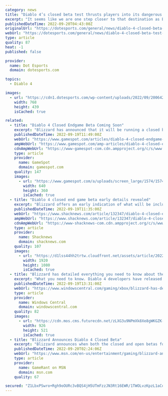 ```yaml
---
category: news
title: "Diablo 4’s closed beta test thrusts players into its dangerous endgame"
excerpt: "It seems like we are one step closer to that destination as Blizzard Entertainment recently announced that a closed beta test for Diablo IV will be taking place in November 2022. Revealed earlier this ..."
publishedDateTime: 2022-09-20T04:43:00Z
originalUrl: "https://dotesports.com/general/news/diablo-4-closed-beta-test-thrusts-players-into-its-dangerous-endgame"
webUrl: "https://dotesports.com/general/news/diablo-4-closed-beta-test-thrusts-players-into-its-dangerous-endgame"
type: article
quality: 87
heat: -1
published: false

provider:
  name: Dot Esports
  domain: dotesports.com

topics:
  - Diablo 4

images:
  - url: "https://cdn1.dotesports.com/wp-content/uploads/2022/09/20064208/aMYMFK7FHw3viJCZ869hJH-768x439.jpg"
    width: 768
    height: 439
    isCached: true

related:
  - title: "Diablo 4 Closed Endgame Beta Coming Soon"
    excerpt: "Blizzard has announced that it will be running a closed beta for Diablo 4 soon, focused on its endgame content."
    publishedDateTime: 2022-09-19T11:49:00Z
    webUrl: "https://www.gamespot.com/articles/diablo-4-closed-endgame-beta-coming-soon/1100-6507651/"
    ampWebUrl: "https://www.gamespot.com/amp-articles/diablo-4-closed-endgame-beta-coming-soon/1100-6507651/"
    cdnAmpWebUrl: "https://www-gamespot-com.cdn.ampproject.org/c/s/www.gamespot.com/amp-articles/diablo-4-closed-endgame-beta-coming-soon/1100-6507651/"
    type: article
    provider:
      name: GameSpot
      domain: gamespot.com
    quality: 147
    images:
      - url: "https://www.gamespot.com/a/uploads/screen_large/1574/15746725/3989778-untitled.png"
        width: 640
        height: 360
        isCached: true
  - title: "Diablo 4 closed end game beta early details revealed"
    excerpt: "Blizzard offers an early indication of what will be included in the upcoming closed end game beta for Diablo 4."
    publishedDateTime: 2022-09-19T11:35:00Z
    webUrl: "https://www.shacknews.com/article/132347/diablo-4-closed-end-game-beta-privacy-settings"
    ampWebUrl: "https://www.shacknews.com/article/132347/diablo-4-closed-end-game-beta-privacy-settings?amphtml=1"
    cdnAmpWebUrl: "https://www-shacknews-com.cdn.ampproject.org/c/s/www.shacknews.com/article/132347/diablo-4-closed-end-game-beta-privacy-settings?amphtml=1"
    type: article
    provider:
      name: Shacknews
      domain: shacknews.com
    quality: 107
    images:
      - url: "https://d1lss44hh2trtw.cloudfront.net/assets/article/2022/09/19/front-end-barbarian_feature.jpg"
        width: 1920
        height: 1080
        isCached: true
  - title: "Blizzard has detailed everything you need to know about the Diablo 4 closed beta"
    excerpt: "What you need to know. Diablo 4 developers have released a statement detailing more about the imminent closed beta. The closed beta will focus on the end game Diablo experience as ..."
    publishedDateTime: 2022-09-19T13:31:00Z
    webUrl: "https://www.windowscentral.com/gaming/xbox/blizzard-has-detailed-everything-you-need-to-know-about-the-diablo-4-closed-beta"
    type: article
    provider:
      name: Windows Central
      domain: windowscentral.com
    quality: 82
    images:
      - url: "https://cdn.mos.cms.futurecdn.net/zLXG3u9NPmXk8Xe8gWKGZK-1200-80.jpg"
        width: 926
        height: 521
        isCached: true
  - title: "Blizzard Announces Diablo 4 Closed Beta"
    excerpt: "Blizzard announces when both the closed and open betas for Diablo 4 will be available for fans, but there is a catch regarding the former."
    publishedDateTime: 2022-09-20T02:24:06Z
    webUrl: "https://www.msn.com/en-us/entertainment/gaming/blizzard-announces-diablo-4-closed-beta/ar-AA121S6U"
    type: article
    provider:
      name: GameRant on MSN
      domain: msn.com
    quality: 67

secured: "Z1LbxPSwro+Rgh9oOURc3vBQS4jH5UTmFzzJN3Rt16EWR/1TWOLvzKpzL1aCoAM7UawgWisnB6aOBep9FtisRbE9EjfUNNwGS72Ege1DFdYKw0ilAD2pbYu5RJs+n/6+0+kDLvRAFrulWZD04Pjt8EtsNR9Gmlo/Mx2zeA1tTJT83Z11QICEGQFp398vg9Cc7ICVWy9k+ln69pECoLG2gPid6JKnbbmFSsUAKdBQm34AZET4IN0++D/AVB6bVRF2fQNnwuR1in0ikZTvWHQ1sUKF35bpk0Ea0VssaCypNnJU0BOOVU+Z2GY7c1s9ZSbxkgVMvlUTQFtPBQKHA/JrewVFBHHDUnFaz1hAp5+m2fo=;Lg/xUwPjho8J4JljJ9gjxg=="
---
```


